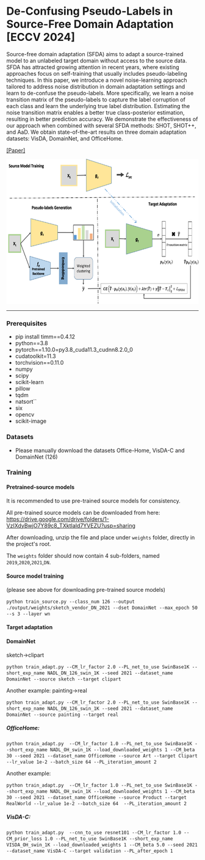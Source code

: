 # De-Confusing Pseudo-Labels in Source-Free Domain Adaptation [ECCV 2024]



Source-free domain adaptation (SFDA) aims to adapt a source-trained model to an unlabeled target domain without access to the source data. SFDA has attracted growing attention in recent years, where existing approaches focus on self-training that usually includes pseudo-labeling techniques. In this paper,  we introduce a novel noise-learning approach tailored to address noise distribution in domain adaptation settings and learn to de-confuse the pseudo-labels. More specifically, we learn a noise transition matrix of the pseudo-labels to capture the label corruption of each class and learn the underlying true label distribution. Estimating the noise transition matrix enables a better true class-posterior estimation, resulting in better prediction accuracy. We demonstrate the effectiveness of our approach when combined with several SFDA methods: SHOT, SHOT++, and AaD. We obtain state-of-the-art results on three domain adaptation datasets: VisDA, DomainNet, and OfficeHome.

[[Paper]](https://arxiv.org/pdf/2401.01650v3)

<div  align="center">    
<img src="images/framework_upd.png"  height="380px"/> 
</div>

----

### Prerequisites

- pip install timm==0.4.12
- python==3.8
- pytorch==1.10.0=py3.8_cuda11.3_cudnn8.2.0_0
- cudatoolkit=11.3
- torchvision==0.11.0
- numpy
- scipy
- scikit-learn
- pillow
- tqdm
- natsort``
- six
- opencv
- scikit-image

### Datasets

- Please manually download the datasets Office-Home, VisDA-C and DomainNet (126)

### Training



#### Pretrained-source models
It is recommended to use pre-trained source models for consistency. 

All pre-trained source models can be downloaded from here:
https://drive.google.com/drive/folders/1-VzIXdyBwjO7Y89c8_TXktIaId7YVEZU?usp=sharing

After downloading, unzip the file and place under `weights` folder, directly in the project's root.

The `weights` folder should now contain 4 sub-folders, named `2019`,`2020`,`2021`,`DN`.


#### Source model training

(please see above for downloading pre-trained source models)

    python train_source.py --class_num 126 --output ./output/weights/sketch_vendor_DN_2021 --dset DomainNet --max_epoch 50 --s 3 --layer wn


#### Target adaptation

#### DomainNet

sketch->clipart

    python train_adapt.py --CM_lr_factor 2.0 --PL_net_to_use SwinBase1K --short_exp_name NADL_DN_126_swin_1K --seed 2021 --dataset_name DomainNet --source sketch --target clipart   

Another example: painting->real

    python train_adapt.py --CM_lr_factor 2.0 --PL_net_to_use SwinBase1K --short_exp_name NADL_DN_126_swin_1K --seed 2021 --dataset_name DomainNet --source painting --target real

##### OfficeHome:

    python train_adapt.py  --CM_lr_factor 1.0 --PL_net_to_use SwinBase1K --short_exp_name NADL_OH_swin_1K --load_downloaded_weights 1 --CM_beta 30 --seed 2021 --dataset_name OfficeHome --source Art --target Clipart --lr_value 1e-2 --batch_size 64 --PL_iteration_amount 2 

Another example:

    python train_adapt.py  --CM_lr_factor 1.0 --PL_net_to_use SwinBase1K --short_exp_name NADL_OH_swin_1K --load_downloaded_weights 1 --CM_beta 30 --seed 2021 --dataset_name OfficeHome --source Product --target RealWorld --lr_value 1e-2 --batch_size 64  --PL_iteration_amount 2 

##### VisDA-C: 

    python train_adapt.py  --cnn_to_use resnet101 --CM_lr_factor 1.0 --CM_prior_loss 1.0 --PL_net_to_use SwinBase1K --short_exp_name VISDA_OH_swin_1K --load_downloaded_weights 1 --CM_beta 5.0 --seed 2021 --dataset_name VisDA-C --target validation --PL_after_epoch 1





``
``
